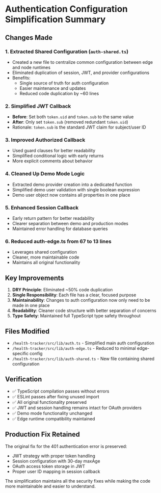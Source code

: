 # Authentication Configuration Simplification Summary

## Changes Made

### 1. **Extracted Shared Configuration** (`auth-shared.ts`)
- Created a new file to centralize common configuration between edge and node runtimes
- Eliminated duplication of session, JWT, and provider configurations
- Benefits:
  - Single source of truth for auth configuration
  - Easier maintenance and updates
  - Reduced code duplication by ~60 lines

### 2. **Simplified JWT Callback**
- **Before**: Set both `token.uid` and `token.sub` to the same value
- **After**: Only set `token.sub` (removed redundant `token.uid`)
- Rationale: `token.sub` is the standard JWT claim for subject/user ID

### 3. **Improved Authorized Callback**
- Used guard clauses for better readability
- Simplified conditional logic with early returns
- More explicit comments about behavior

### 4. **Cleaned Up Demo Mode Logic**
- Extracted demo provider creation into a dedicated function
- Simplified demo user validation with single boolean expression
- Demo user object now contains all properties in one place

### 5. **Enhanced Session Callback**
- Early return pattern for better readability
- Clearer separation between demo and production modes
- Maintained error handling for database queries

### 6. **Reduced auth-edge.ts from 67 to 13 lines**
- Leverages shared configuration
- Cleaner, more maintainable code
- Maintains all original functionality

## Key Improvements

1. **DRY Principle**: Eliminated ~50% code duplication
2. **Single Responsibility**: Each file has a clear, focused purpose
3. **Maintainability**: Changes to auth configuration now only need to be made in one place
4. **Readability**: Cleaner code structure with better separation of concerns
5. **Type Safety**: Maintained full TypeScript type safety throughout

## Files Modified

- `/health-tracker/src/lib/auth.ts` - Simplified main auth configuration
- `/health-tracker/src/lib/auth-edge.ts` - Reduced to minimal edge-specific config
- `/health-tracker/src/lib/auth-shared.ts` - New file containing shared configuration

## Verification

- ✅ TypeScript compilation passes without errors
- ✅ ESLint passes after fixing unused import
- ✅ All original functionality preserved
- ✅ JWT and session handling remains intact for OAuth providers
- ✅ Demo mode functionality unchanged
- ✅ Edge runtime compatibility maintained

## Production Fix Retained

The original fix for the 401 authentication error is preserved:
- JWT strategy with proper token handling
- Session configuration with 30-day maxAge
- OAuth access token storage in JWT
- Proper user ID mapping in session callback

The simplification maintains all the security fixes while making the code more maintainable and easier to understand.